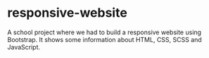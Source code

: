 # responsive-website
A school project where we had to build a responsive website using Bootstrap. It shows some information about HTML, CSS, SCSS and JavaScript.
